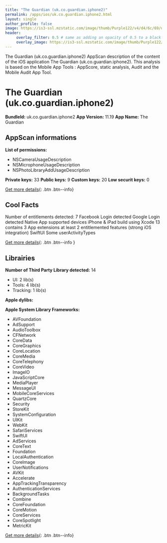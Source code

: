 ```yaml
---
title: "The Guardian (uk.co.guardian.iphone2)"
permalink: /apps/ios/uk.co.guardian.iphone2.html
layout: single
author_profile: false
image: https://is3-ssl.mzstatic.com/image/thumb/Purple122/v4/d4/6c/69/d46c696f-789c-02c1-f85f-4100773732f7/AppIcon-0-1x_U007emarketing-0-7-0-85-220.png/512x512bb.jpg
header: 
     overlay_filter: 0.5 # same as adding an opacity of 0.5 to a black background
     overlay_image: https://is3-ssl.mzstatic.com/image/thumb/Purple122/v4/d4/6c/69/d46c696f-789c-02c1-f85f-4100773732f7/AppIcon-0-1x_U007emarketing-0-7-0-85-220.png/512x512bb.jpg
---
```

The Guardian (uk.co.guardian.iphone2) AppScan description of the content of the iOS application The Guardian (uk.co.guardian.iphone2). This analysis is based on the Mobile App Tools : AppScore, static analysis, Audit and the Mobile Audit App Tool.

# The Guardian (uk.co.guardian.iphone2)

**BundleId:** uk.co.guardian.iphone2
**App Version:** 11.19
**App Name:** The Guardian


## AppScan informations 

**List of permissions:** 
- NSCameraUsageDescription
- NSMicrophoneUsageDescription
- NSPhotoLibraryAddUsageDescription
  
  
**Private keys:** 33
**Public keys:** 9
**Custom keys:** 20
**Low securit keys:** 0
  
[Get more details](/pricing.html){: .btn .btn--info}

## Cool Facts

Number of entitlements detected: 7
Facebook Login detected
Google Login detected
Native App
supported devices iPhone & iPad
build using Xcode 13
contains 3 App extensions
at least 2 entitlemented features (strong iOS integration)
SwiftUI
Some userActivityTypes
  
[Get more details](/pricing.html){: .btn .btn--info }

## Librairies 
**Number of Third Party Library detected:** 14
- UI: 2 lib(s)
- Tools: 4 lib(s)
- Tracking: 1 lib(s)


**Apple dylibs:**


**Apple System Library Frameworks:**
- AVFoundation
- AdSupport
- AudioToolbox
- CFNetwork
- CoreData
- CoreGraphics
- CoreLocation
- CoreMedia
- CoreTelephony
- CoreVideo
- ImageIO
- JavaScriptCore
- MediaPlayer
- MessageUI
- MobileCoreServices
- QuartzCore
- Security
- StoreKit
- SystemConfiguration
- UIKit
- WebKit
- SafariServices
- SwiftUI
- AdServices
- CoreText
- Foundation
- LocalAuthentication
- CoreImage
- UserNotifications
- AVKit
- Accelerate
- AppTrackingTransparency
- AuthenticationServices
- BackgroundTasks
- Combine
- CoreFoundation
- CoreMotion
- CoreServices
- CoreSpotlight
- MetricKit


  
[Get more details](/pricing.html){: .btn .btn--info}

